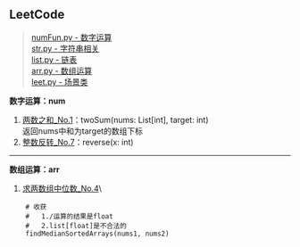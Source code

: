 LeetCode
----
> [numFun.py - 数字运算](https://github.com/Ethan-Ye-4869/studyPython/blob/main/LeetCodeFun/munFun.py)\
> [str.py - 字符串相关](https://github.com/Ethan-Ye-4869/studyPython/blob/main/LeetCodeFun/str.py)\
> [list.py - 链表](https://github.com/Ethan-Ye-4869/studyPython/blob/main/LeetCodeFun/list.py)\
> [arr.py - 数组运算](https://github.com/Ethan-Ye-4869/studyPython/blob/main/LeetCodeFun/arr.py)\
> [leet.py - 场景类](https://github.com/Ethan-Ye-4869/studyPython/blob/main/LeetCodeFun/leet.py)

**数字运算：num**
1. [两数之和_No.1](https://leetcode.cn/problems/two-sum/)：twoSum(nums: List[int], target: int)\
返回nums中和为target的数组下标
2. [整数反转_No.7](https://leetcode.cn/problems/reverse-integer/)：reverse(x: int)

----------
**数组运算：arr**
1. [求两数组中位数_No.4](https://leetcode.cn/problems/median-of-two-sorted-arrays/)\
```
    # 收获
    #   1./运算的结果是float
    #   2.list[float]是不合法的
    findMedianSortedArrays(nums1, nums2)
```

